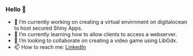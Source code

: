 ### Hello 👋

- 🔭 I’m currently working on creating a virtual envirnment on digitalocean to host secured Shiny Apps.
- 🌱 I’m currently learning how to allow clients to access a webserver.
- 👯 I’m looking to collaborate on creating a video game using LibGdx.
- 📫 How to reach me: [LinkedIn](linkedin.com/in/louis-alvarez-34a008207/ "LinkedIn")

